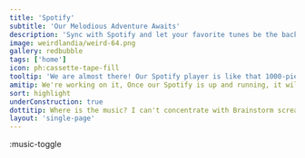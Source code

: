 ```yaml
---
title: 'Spotify'
subtitle: 'Our Melodious Adventure Awaits'
description: 'Sync with Spotify and let your favorite tunes be the background score to your creative journey!'
image: weirdlandia/weird-64.png
gallery: redbubble
tags: ['home']
icon: ph:cassette-tape-fill
tooltip: 'We are almost there! Our Spotify player is like that 1000-piece puzzle with just one piece missing. Bear with us as we find that last piece to complete the melody!'
amitip: We're working on it, Once our Spotify is up and running, it will be like your personal DJ for creativity. Prepare your playlists!'
sort: highlight
underConstruction: true
dottitip: Where is the music? I can't concentrate with Brainstorm screaming lists at all hours.
layout: 'single-page'
---
```


:music-toggle
